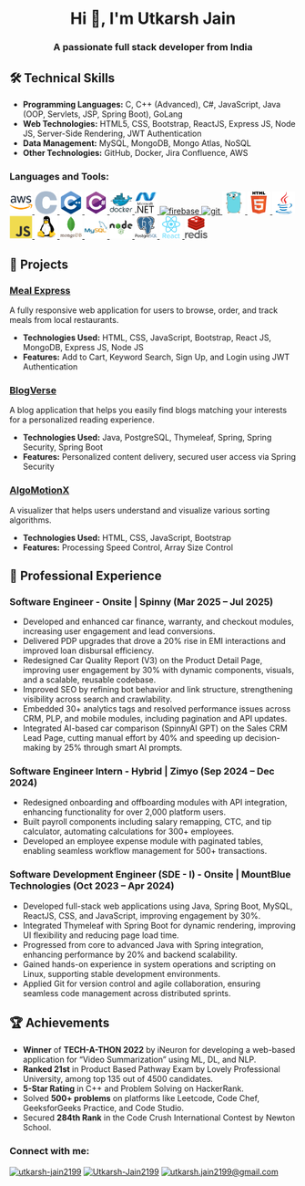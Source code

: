 <h1 align="center">Hi 👋, I'm Utkarsh Jain</h1>
<h3 align="center">A passionate full stack developer from India</h3>

## 🛠️ Technical Skills

- **Programming Languages:** C, C++ (Advanced), C#, JavaScript, Java (OOP, Servlets, JSP, Spring Boot), GoLang
- **Web Technologies:** HTML5, CSS, Bootstrap, ReactJS, Express JS, Node JS, Server-Side Rendering, JWT Authentication
- **Data Management:** MySQL, MongoDB, Mongo Atlas, NoSQL
- **Other Technologies:** GitHub, Docker, Jira Confluence, AWS

<h3 align="left">Languages and Tools:</h3>
<p align="left">
<a href="https://aws.amazon.com" target="_blank" rel="noreferrer"> 
  <img src="https://raw.githubusercontent.com/devicons/devicon/master/icons/amazonwebservices/amazonwebservices-original-wordmark.svg" alt="aws" width="40" height="40"/> 
</a> 
<a href="https://www.cprogramming.com/" target="_blank" rel="noreferrer"> 
  <img src="https://raw.githubusercontent.com/devicons/devicon/master/icons/c/c-original.svg" alt="c" width="40" height="40"/> 
</a> 
<a href="https://www.w3schools.com/cpp/" target="_blank" rel="noreferrer"> 
  <img src="https://raw.githubusercontent.com/devicons/devicon/master/icons/cplusplus/cplusplus-original.svg" alt="cplusplus" width="40" height="40"/> 
</a> 
<a href="https://www.w3schools.com/cs/" target="_blank" rel="noreferrer"> 
  <img src="https://raw.githubusercontent.com/devicons/devicon/master/icons/csharp/csharp-original.svg" alt="csharp" width="40" height="40"/> 
</a> 
<a href="https://www.docker.com/" target="_blank" rel="noreferrer"> 
  <img src="https://raw.githubusercontent.com/devicons/devicon/master/icons/docker/docker-original-wordmark.svg" alt="docker" width="40" height="40"/> 
</a> 
<a href="https://dotnet.microsoft.com/" target="_blank" rel="noreferrer"> 
  <img src="https://raw.githubusercontent.com/devicons/devicon/master/icons/dot-net/dot-net-original-wordmark.svg" alt="dotnet" width="40" height="40"/> 
</a> 
<a href="https://firebase.google.com/" target="_blank" rel="noreferrer"> 
  <img src="https://www.vectorlogo.zone/logos/firebase/firebase-icon.svg" alt="firebase" width="40" height="40"/> 
</a> 
<a href="https://git-scm.com/" target="_blank" rel="noreferrer"> 
  <img src="https://www.vectorlogo.zone/logos/git-scm/git-scm-icon.svg" alt="git" width="40" height="40"/> 
</a> 
<a href="https://golang.org" target="_blank" rel="noreferrer"> 
  <img src="https://raw.githubusercontent.com/devicons/devicon/master/icons/go/go-original.svg" alt="go" width="40" height="40"/> 
</a> 
<a href="https://www.w3.org/html/" target="_blank" rel="noreferrer"> 
  <img src="https://raw.githubusercontent.com/devicons/devicon/master/icons/html5/html5-original-wordmark.svg" alt="html5" width="40" height="40"/> 
</a> 
<a href="https://www.java.com" target="_blank" rel="noreferrer"> 
  <img src="https://raw.githubusercontent.com/devicons/devicon/master/icons/java/java-original.svg" alt="java" width="40" height="40"/> 
</a> 
<a href="https://developer.mozilla.org/en-US/docs/Web/JavaScript" target="_blank" rel="noreferrer"> 
  <img src="https://raw.githubusercontent.com/devicons/devicon/master/icons/javascript/javascript-original.svg" alt="javascript" width="40" height="40"/> 
</a> 
<a href="https://www.linux.org/" target="_blank" rel="noreferrer"> 
  <img src="https://raw.githubusercontent.com/devicons/devicon/master/icons/linux/linux-original.svg" alt="linux" width="40" height="40"/> 
</a> 
<a href="https://www.mongodb.com/" target="_blank" rel="noreferrer"> 
  <img src="https://raw.githubusercontent.com/devicons/devicon/master/icons/mongodb/mongodb-original-wordmark.svg" alt="mongodb" width="40" height="40"/> 
</a> 
<a href="https://www.mysql.com/" target="_blank" rel="noreferrer"> 
  <img src="https://raw.githubusercontent.com/devicons/devicon/master/icons/mysql/mysql-original-wordmark.svg" alt="mysql" width="40" height="40"/> 
</a> 
<a href="https://nodejs.org" target="_blank" rel="noreferrer"> 
  <img src="https://raw.githubusercontent.com/devicons/devicon/master/icons/nodejs/nodejs-original-wordmark.svg" alt="nodejs" width="40" height="40"/> 
</a> 
<a href="https://www.postgresql.org" target="_blank" rel="noreferrer"> 
  <img src="https://raw.githubusercontent.com/devicons/devicon/master/icons/postgresql/postgresql-original-wordmark.svg" alt="postgresql" width="40" height="40"/> 
</a> 
<a href="https://reactjs.org/" target="_blank" rel="noreferrer"> 
  <img src="https://raw.githubusercontent.com/devicons/devicon/master/icons/react/react-original-wordmark.svg" alt="react" width="40" height="40"/> 
</a> 
<a href="https://redis.io" target="_blank" rel="noreferrer"> 
  <img src="https://raw.githubusercontent.com/devicons/devicon/master/icons/redis/redis-original-wordmark.svg" alt="redis" width="40" height="40"/> 
</a> 
</p>

## 🚀 Projects

### [Meal Express](https://meal-express-phda.vercel.app/)
A fully responsive web application for users to browse, order, and track meals from local restaurants.
- **Technologies Used:** HTML, CSS, JavaScript, Bootstrap, React JS, MongoDB, Express JS, Node JS
- **Features:** Add to Cart, Keyword Search, Sign Up, and Login using JWT Authentication

### [BlogVerse](https://uj-blog-application.onrender.com/)
A blog application that helps you easily find blogs matching your interests for a personalized reading experience.
- **Technologies Used:** Java, PostgreSQL, Thymeleaf, Spring, Spring Security, Spring Boot
- **Features:** Personalized content delivery, secured user access via Spring Security

### [AlgoMotionX](https://sorting-algorithm-visualiser-psi.vercel.app/)
A visualizer that helps users understand and visualize various sorting algorithms.
- **Technologies Used:** HTML, CSS, JavaScript, Bootstrap
- **Features:** Processing Speed Control, Array Size Control

## 💼 Professional Experience

### Software Engineer - Onsite | Spinny (Mar 2025 – Jul 2025)
- Developed and enhanced car finance, warranty, and checkout modules, increasing user engagement and lead conversions.
- Delivered PDP upgrades that drove a 20% rise in EMI interactions and improved loan disbursal efficiency.
- Redesigned Car Quality Report (V3) on the Product Detail Page, improving user engagement by 30% with dynamic components, visuals, and a scalable, reusable codebase.
- Improved SEO by refining bot behavior and link structure, strengthening visibility across search and crawlability.
- Embedded 30+ analytics tags and resolved performance issues across CRM, PLP, and mobile modules, including pagination and API updates.
- Integrated AI-based car comparison (SpinnyAI GPT) on the Sales CRM Lead Page, cutting manual effort by 40% and speeding up decision-making by 25% through smart AI prompts.

### Software Engineer Intern - Hybrid | Zimyo (Sep 2024 – Dec 2024)
- Redesigned onboarding and offboarding modules with API integration, enhancing functionality for over 2,000 platform users.
- Built payroll components including salary remapping, CTC, and tip calculator, automating calculations for 300+ employees.
- Developed an employee expense module with paginated tables, enabling seamless workflow management for 500+ transactions.

### Software Development Engineer (SDE - I) - Onsite | MountBlue Technologies (Oct 2023 – Apr 2024)
- Developed full-stack web applications using Java, Spring Boot, MySQL, ReactJS, CSS, and JavaScript, improving engagement by 30%.
- Integrated Thymeleaf with Spring Boot for dynamic rendering, improving UI flexibility and reducing page load time.
- Progressed from core to advanced Java with Spring integration, enhancing performance by 20% and backend scalability.
- Gained hands-on experience in system operations and scripting on Linux, supporting stable development environments.
- Applied Git for version control and agile collaboration, ensuring seamless code management across distributed sprints.


## 🏆 Achievements

- **Winner** of **TECH-A-THON 2022** by iNeuron for developing a web-based application for “Video Summarization” using ML, DL, and NLP.
- **Ranked 21st** in Product Based Pathway Exam by Lovely Professional University, among top 135 out of 4500 candidates.
- **5-Star Rating** in C++ and Problem Solving on HackerRank.
- Solved **500+ problems** on platforms like Leetcode, Code Chef, GeeksforGeeks Practice, and Code Studio.
- Secured **284th Rank** in the Code Crush International Contest by Newton School.

<h3 align="left">Connect with me:</h3>
<p align="left">
<a href="https://linkedin.com/in/utkarsh-jain2199" target="blank"><img align="center" src="https://cdn.jsdelivr.net/npm/simple-icons@3.0.1/icons/linkedin.svg" alt="utkarsh-jain2199" height="30" width="40" /></a>
<a href="https://github.com/Utkarsh-Jain2199" target="blank"><img align="center" src="https://cdn.jsdelivr.net/npm/simple-icons@3.0.1/icons/github.svg" alt="Utkarsh-Jain2199" height="30" width="40" /></a>
<a href="mailto:utkarsh.jain2199@gmail.com" target="blank"><img align="center" src="https://cdn.jsdelivr.net/npm/simple-icons@3.0.1/icons/gmail.svg" alt="utkarsh.jain2199@gmail.com" height="30" width="40" /></a>
</p>
